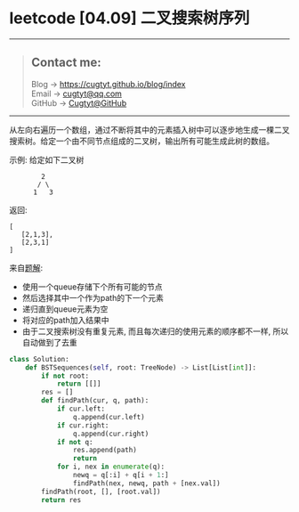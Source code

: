# leetcode [04.09] 二叉搜索树序列

---
> ## Contact me:
> Blog -> <https://cugtyt.github.io/blog/index>  
> Email -> <cugtyt@qq.com>  
> GitHub -> [Cugtyt@GitHub](https://github.com/Cugtyt)

---

从左向右遍历一个数组，通过不断将其中的元素插入树中可以逐步地生成一棵二叉搜索树。给定一个由不同节点组成的二叉树，输出所有可能生成此树的数组。

示例:
给定如下二叉树
```
        2
       / \
      1   3
```
返回:
```
[
   [2,1,3],
   [2,3,1]
]
```

来自[题解](https://leetcode-cn.com/problems/bst-sequences-lcci/solution/15xing-dai-ma-by-suibianfahui/):

* 使用一个queue存储下个所有可能的节点
* 然后选择其中一个作为path的下一个元素
* 递归直到queue元素为空
* 将对应的path加入结果中
* 由于二叉搜索树没有重复元素, 而且每次递归的使用元素的顺序都不一样, 所以自动做到了去重

``` python
class Solution:
    def BSTSequences(self, root: TreeNode) -> List[List[int]]:
        if not root:
            return [[]]
        res = []
        def findPath(cur, q, path):
            if cur.left:
                q.append(cur.left)
            if cur.right:
                q.append(cur.right)
            if not q:
                res.append(path)
                return
            for i, nex in enumerate(q):
                newq = q[:i] + q[i + 1:]
                findPath(nex, newq, path + [nex.val])
        findPath(root, [], [root.val])
        return res
```